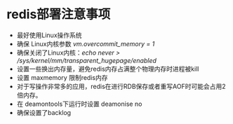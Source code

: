 # redis部署注意事项
- 最好使用Linux操作系统
- 确保 Linux内核参数<em> vm.overcommit_memory = 1</em>
- 确保关闭了Linux内核：<em>echo never > /sys/kernel/mm/transparent_hugepage/enabled</em>
- 设置一些换出内存量，避免redis内存占满整个物理内存时进程被kill
- 设置 maxmemory 限制redis内存
- 对于写操作非常多的应用，redis在进行RDB保存或者重写AOF时可能会占用2倍内存。
- 在 deamontools下运行时设置 deamonise no
- 确保设置了backlog